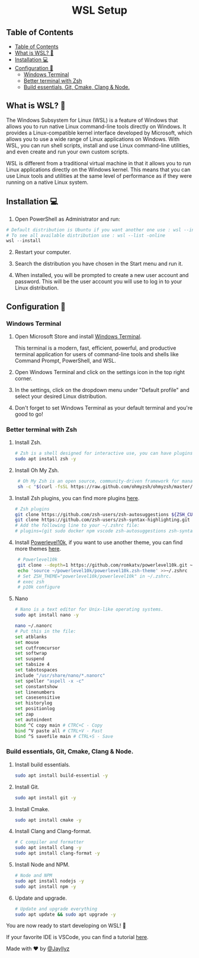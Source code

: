 <h1 align="center"> WSL Setup</h1>

## Table of Contents

- [Table of Contents](#table-of-contents)
- [What is WSL? :thinking:](#what-is-wsl-thinking)
- [Installation :computer:](#installation-computer)
- [Configuration :wrench:](#configuration-wrench)
  - [Windows Terminal](#windows-terminal)
  - [Better terminal with Zsh](#better-terminal-with-zsh)
  - [Build essentials, Git, Cmake, Clang \& Node.](#build-essentials-git-cmake-clang--node)

## What is WSL? :thinking:

The Windows Subsystem for Linux (WSL) is a feature of Windows that allows you to run native Linux command-line tools directly on Windows. It provides a Linux-compatible kernel interface developed by Microsoft, which allows you to use a wide range of Linux applications on Windows. With WSL, you can run shell scripts, install and use Linux command-line utilities, and even create and run your own custom scripts.

WSL is different from a traditional virtual machine in that it allows you to run Linux applications directly on the Windows kernel. This means that you can use Linux tools and utilities at the same level of performance as if they were running on a native Linux system.

## Installation :computer:

1. Open PowerShell as Administrator and run:

```powershell
# Default distribution is Ubuntu if you want another one use : wsl --install -d <Distribution name>
# To see all available distribution use : wsl --list -online
wsl --install
```

2. Restart your computer.

3. Search the distribution you have chosen in the Start menu and run it.

4. When installed, you will be prompted to create a new user account and password. This will be the user account you will use to log in to your Linux distribution.

## Configuration :wrench:

### Windows Terminal

1. Open Microsoft Store and install [Windows Terminal](https://apps.microsoft.com/store/detail/windows-terminal/9N0DX20HK701?hl=fr-fr&gl=fr&rtc=1).

   This terminal is a modern, fast, efficient, powerful, and productive terminal application for users of command-line tools and shells like Command Prompt, PowerShell, and WSL.

2. Open Windows Terminal and click on the settings icon in the top right corner.

3. In the settings, click on the dropdown menu under "Default profile" and select your desired Linux distribution.

4. Don't forget to set Windows Terminal as your default terminal and you're good to go!

### Better terminal with Zsh

1. Install Zsh.

   ```bash
   # Zsh is a shell designed for interactive use, you can have plugins, themes, etc.
   sudo apt install zsh -y
   ```

2. Install Oh My Zsh.

   ```bash
    # Oh My Zsh is an open source, community-driven framework for managing your Zsh configuration.
    sh -c "$(curl -fsSL https://raw.github.com/ohmyzsh/ohmyzsh/master/tools/install.sh)"
   ```

3. Install Zsh plugins, you can find more plugins [here](https://github.com/ohmyzsh/ohmyzsh/wiki/Plugins).

   ```bash
   # Zsh plugins
   git clone https://github.com/zsh-users/zsh-autosuggestions ${ZSH_CUSTOM:-~/.oh-my-zsh/custom}/plugins/zsh-autosuggestions
   git clone https://github.com/zsh-users/zsh-syntax-highlighting.git ${ZSH_CUSTOM:-~/.oh-my-zsh/custom}/plugins/zsh-syntax-highlighting
   # Add the following line to your ~/.zshrc file:
   # plugins=(git sudo docker npm vscode zsh-autosuggestions zsh-syntax-highlighting)
   ```

4. Install [Powerlevel10k](https://github.com/romkatv/powerlevel10k), if you want to use another theme, you can find more themes [here](https://github.com/ohmyzsh/ohmyzsh/wiki/Themes).

   ```bash
    # Powerlevel10k
    git clone --depth=1 https://github.com/romkatv/powerlevel10k.git ~/powerlevel10k
    echo 'source ~/powerlevel10k/powerlevel10k.zsh-theme' >>~/.zshrc
    # Set ZSH_THEME="powerlevel10k/powerlevel10k" in ~/.zshrc.
    # exec zsh
    # p10k configure
   ```

5. Nano

   ```bash
   # Nano is a text editor for Unix-like operating systems.
   sudo apt install nano -y

   nano ~/.nanorc
   # Put this in the file:
   set atblanks
   set mouse
   set cutfromcursor
   set softwrap
   set suspend
   set tabsize 4
   set tabstospaces
   include "/usr/share/nano/*.nanorc"
   set speller "aspell -x -c"
   set constantshow
   set linenumbers
   set casesensitive
   set historylog
   set positionlog
   set zap
   set autoindent
   bind ^C copy main # CTRC+C - Copy
   bind ^V paste all # CTRL+V - Past
   bind ^S savefile main # CTRL+S - Save
   ```

### Build essentials, Git, Cmake, Clang & Node.

1. Install build essentials.

   ```bash
   sudo apt install build-essential -y
   ```

2. Install Git.

   ```bash
   sudo apt install git -y
   ```

3. Install Cmake.

   ```bash
   sudo apt install cmake -y
   ```

4. Install Clang and Clang-format.

   ```bash
   # C compiler and formatter
   sudo apt install clang -y
   sudo apt install clang-format -y
   ```

5. Install Node and NPM.

   ```bash
   # Node and NPM
   sudo apt install nodejs -y
   sudo apt install npm -y
   ```

6. Update and upgrade.

   ```bash
   # Update and upgrade everything
   sudo apt update && sudo apt upgrade -y
   ```

You are now ready to start developing on WSL! :tada:

If your favorite IDE is VSCode, you can find a tutorial [here](https://code.visualstudio.com/docs/remote/wsl).

Made with :heart: by [@Jayllyz](https://github.com/Jayllyz)
